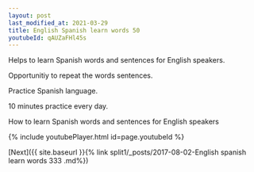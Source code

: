 ```yaml
---
layout: post
last_modified_at: 2021-03-29
title: English Spanish learn words 50 
youtubeId: qAUZaFHl45s
---
```

 
 
Helps to learn Spanish words and sentences for English speakers.

Opportunitiy to repeat the words sentences. 

Practice Spanish language. 
 
10 minutes practice every day. 
 
How to learn Spanish words and sentences for English speakers 
 
{% include youtubePlayer.html id=page.youtubeId %}
 
 
[Next]({{ site.baseurl }}{% link  split1/_posts/2017-08-02-English spanish learn words 333 .md%})
 
